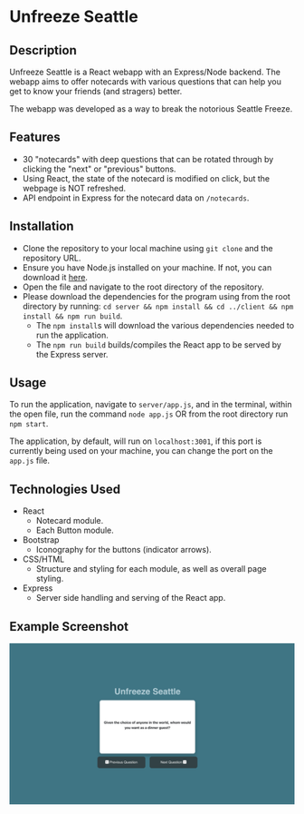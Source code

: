 # Unfreeze Seattle

## Description
Unfreeze Seattle is a React webapp with an Express/Node backend. The webapp aims to offer notecards with various questions that can help you get to know your friends (and stragers) better.

The webapp was developed as a way to break the notorious Seattle Freeze.

## Features
- 30 "notecards" with deep questions that can be rotated through by clicking the "next" or "previous" buttons.
- Using React, the state of the notecard is modified on click, but the webpage is NOT refreshed.
- API endpoint in Express for the notecard data on `/notecards`.

## Installation
- Clone the repository to your local machine using `git clone` and the repository URL.
- Ensure you have Node.js installed on your machine. If not, you can download it [here](https://nodejs.org/en/download/).
- Open the file and navigate to the root directory of the repository.
- Please download the dependencies for the program using from the root directory by running: `cd server && npm install && cd ../client && npm install && npm run build`.
    - The `npm install`s will download the various dependencies needed to run the application.
    - The `npm run build` builds/compiles the React app to be served by the Express server.

## Usage
To run the application, navigate to `server/app.js`, and in the terminal, within the open file, run the command `node app.js` OR from the root directory run `npm start`.

The application, by default, will run on `localhost:3001`, if this port is currently being used on your machine, you can change the port on the `app.js` file. 

## Technologies Used
- React
    - Notecard module.
    - Each Button module.
- Bootstrap
    - Iconography for the buttons (indicator arrows).
- CSS/HTML
    - Structure and styling for each module, as well as overall page styling.
- Express
    - Server side handling and serving of the React app.

## Example Screenshot
![Example Screenshot](./frontend_ss.png)